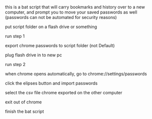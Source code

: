 this is a bat script that will carry bookmarks and history over to a new computer, and prompt you to move your saved passwords as well (passwords can not be automated for security reasons)

put script folder on a flash drive or something

run step 1

export chrome passwords to script folder (not Default)




plug flash drive in to new pc

run step 2

when chrome opens automatically, go to chrome://settings/passwords

click the elipses button and import passwords

select the csv file chrome exported on the other computer

exit out of chrome

finish the bat script

